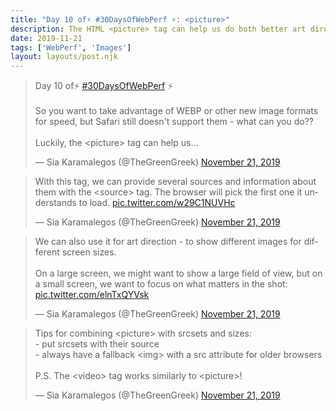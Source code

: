```yaml
---
title: "Day 10 of⚡️ #30DaysOfWebPerf ⚡️: <picture>"
description: The HTML <picture> tag can help us do both better art direction and deliver new formats with legacy fallbacks.
date: 2019-11-21
tags: ['WebPerf', 'Images']
layout: layouts/post.njk
---
```


<blockquote class="twitter-tweet"><p lang="en" dir="ltr">Day 10 of⚡️ <a href="https://twitter.com/hashtag/30DaysOfWebPerf?src=hash&amp;ref_src=twsrc%5Etfw">#30DaysOfWebPerf</a> ⚡️<br><br>So you want to take advantage of WEBP or other new image formats for speed, but Safari still doesn&#39;t support them - what can you do??<br><br>Luckily, the &lt;picture&gt; tag can help us...</p>&mdash; Sia Karamalegos (@TheGreenGreek) <a href="https://twitter.com/TheGreenGreek/status/1197540223288332288?ref_src=twsrc%5Etfw">November 21, 2019</a></blockquote> <script async src="https://platform.twitter.com/widgets.js" charset="utf-8"></script>

<blockquote class="twitter-tweet" data-conversation="none"><p lang="en" dir="ltr">With this tag, we can provide several sources and information about them with the &lt;source&gt; tag. The browser will pick the first one it understands to load. <a href="https://t.co/w29C1NUVHc">pic.twitter.com/w29C1NUVHc</a></p>&mdash; Sia Karamalegos (@TheGreenGreek) <a href="https://twitter.com/TheGreenGreek/status/1197540232826101761?ref_src=twsrc%5Etfw">November 21, 2019</a></blockquote> <script async src="https://platform.twitter.com/widgets.js" charset="utf-8"></script>

<blockquote class="twitter-tweet" data-conversation="none"><p lang="en" dir="ltr">We can also use it for art direction - to show different images for different screen sizes. <br><br>On a large screen, we might want to show a large field of view, but on a small screen, we want to focus on what matters in the shot: <a href="https://t.co/elnTxQYVsk">pic.twitter.com/elnTxQYVsk</a></p>&mdash; Sia Karamalegos (@TheGreenGreek) <a href="https://twitter.com/TheGreenGreek/status/1197540268058271744?ref_src=twsrc%5Etfw">November 21, 2019</a></blockquote> <script async src="https://platform.twitter.com/widgets.js" charset="utf-8"></script>

<blockquote class="twitter-tweet" data-conversation="none"><p lang="en" dir="ltr">Tips for combining &lt;picture&gt; with srcsets and sizes:<br>- put srcsets with their source<br>- always have a fallback &lt;img&gt; with a src attribute for older browsers<br><br>P.S. The &lt;video&gt; tag works similarly to &lt;picture&gt;!</p>&mdash; Sia Karamalegos (@TheGreenGreek) <a href="https://twitter.com/TheGreenGreek/status/1197540270583296000?ref_src=twsrc%5Etfw">November 21, 2019</a></blockquote> <script async src="https://platform.twitter.com/widgets.js" charset="utf-8"></script>
